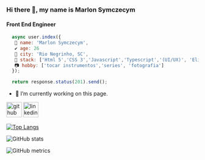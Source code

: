 ### Hi there 👋, my name is Marlon Symczecym
#### Front End Engineer
```javascript
  async user.index({
   🐜 name: 'Marlon Symczecym',
   ✔️ age: 26
   🌴 city: 'Rio Negrinho, SC',
   👩 stack: ['Html 5','CSS 3','Javascript','Typescript','(UI/UX)', 'Elixir'],
   📷 hobby: ['tocar instrumentos','series', 'fotografia']
  });

  return response.status(201).send();
```

- 🔭 I’m currently working on this page. 


[<img src='https://cdn.jsdelivr.net/npm/simple-icons@3.0.1/icons/github.svg' alt='github' height='40'>](https://github.com/marlon-Symczecym)  [<img src='https://cdn.jsdelivr.net/npm/simple-icons@3.0.1/icons/linkedin.svg' alt='linkedin' height='40'>](https://www.linkedin.com/in/marlonsymczecym/)  

[![Top Langs](https://github-readme-stats.vercel.app/api/top-langs/?username=marlon-Symczecym)](https://github.com/anuraghazra/github-readme-stats)

![GitHub stats](https://github-readme-stats.vercel.app/api?username=marlon-Symczecym&show_icons=true)  

![GitHub metrics](https://metrics.lecoq.io/marlon-Symczecym)  

